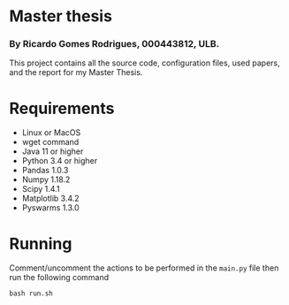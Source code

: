 # Master thesis

### By Ricardo Gomes Rodrigues, 000443812, ULB.

This project contains all the source code, 
configuration files, used papers, and the report for 
my Master Thesis.

# Requirements
- Linux or MacOS
- wget command
- Java 11 or higher
- Python 3.4 or higher
- Pandas 1.0.3
- Numpy 1.18.2
- Scipy 1.4.1
- Matplotlib 3.4.2
- Pyswarms 1.3.0

# Running
Comment/uncomment the actions to be performed in the `main.py` file then run the following command

    bash run.sh

